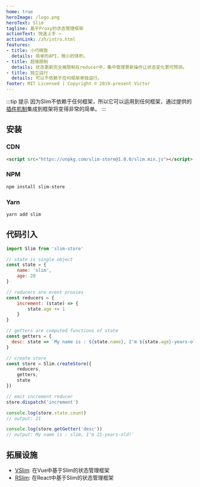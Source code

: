 ```yaml
---
home: true
heroImage: /logo.png
heroText: Slim
tagline: 基于Proxy的状态管理框架
actionText: 快速上手 →
actionLink: /zh/intro.html
features:
- title: 小巧精致
  details: 简单的API，微小的体积。
- title: 超强限制
  details: 状态更新完全被限制在reducer中，集中管理更新操作让状态变化更可预测。
- title: 独立运行
  details: 可以不依赖于任何框架单独运行。
footer: MIT Licensed | Copyright © 2019-present Victor
---
```


:::tip 提示
因为Slim不依赖于任何框架，所以它可以运用到任何框架，通过提供的[插件机制](/zh/plugin.html)集成到框架将变得非常的简单。
:::

## 安装

### CDN
```html
<script src="https://unpkg.com/slim-store@1.0.0/slim.min.js"></script>
```

### NPM
```bash
npm install slim-store
```

### Yarn
```bash
yarn add slim
```

## 代码引入

```javascript
import Slim from 'slim-store'

// state is single object
const state = {
    name: 'slim',
    age: 20
}

// reducers are event proxies
const reducers = {
    increment: (state) => {
        state.age += 1
    }
}

// getters are computed functions of state
const getters = {
  desc: state => `My name is : ${state.name}, I'm ${state.age}-years-old!`
}

// create store
const store = Slim.createStore({
    reducers,
    getters,
    state
})

// emit increment reducer
store.dispatch('increment')

console.log(store.state.count)
// output: 21

console.log(store.getGetter('desc'))
// output: My name is : slim, I'm 21-years-old!`
```

## 拓展设施

* [VSlim](/zh/vslim.html): 在Vue中基于Slim的状态管理框架
* [RSlim](/zh/rslim.html): 在React中基于Slim的状态管理框架

